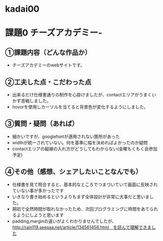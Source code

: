 # kadai00

# 課題0 チーズアカデミー-

## ①課題内容（どんな作品か）
- チーズアカデミーのwebサイトです。

## ②工夫した点・こだわった点
- 出来るだけ仕様書通りの制作を心掛けましたが、contactエリアがうまくいかず苦戦しました。
- hovorを使用しカーソルを当てると背景色が変化するようにしました。

## ③質問・疑問（あれば）
- 細かいですが、googlefontが適用されない箇所があった
- widthが統一されていない。何を基準に幅を決めればよかったのか疑問
- contactエリアの縦線の入れ方がどうしてもわからない(金曜もくもく会参加予定)

## ④その他（感想、シェアしたいことなんでも）
- 仕様書を見て照合すると、基本的なところでつまづいていて画面に反映されていない事が多かったです
- いきなり書き始めるというよりもまず全体設計が非常に大事だと思いました。
- 期初で全然時間が取れなかったため、次回プログラミングに時間をあてられるようにしようと思います
- padding,marginの違いがよくわかりませんでしたが、http://rain119.seesaa.net/article/134561456.html　を読んで理解できました
